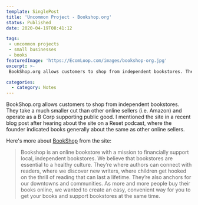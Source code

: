 ```yaml
---
template: SinglePost
title: 'Uncommon Project - Bookshop.org'
status: Published
date: 2020-04-19T08:41:12
tags:
 - uncommon projects
 - small businesses
 - books
featuredImage: 'https://EcomLoop.com/images/bookshop-org.jpg'
excerpt: >-
 BookShop.org allows customers to shop from independent bookstores. They take a much smaller cut than other online sellers (i.e. Amazon) and operate as a B Corp supporting public good. I mentioned the site in a recent blog post after hearing about the site on a Reset podcast, where the founder indicated books generally about the same as other online sellers.

categories:
  - category: Notes
---
```

BookShop.org allows customers to shop from independent bookstores. They take a much smaller cut than other online sellers (i.e. Amazon) and operate as a B Corp supporting public good. I mentioned the site in a recent blog post after hearing about the site on a Reset podcast, where the founder indicated books generally about the same as other online sellers.

Here's more about [BookShop](bookshop.org) from the site:

> Bookshop is an online bookstore with a mission to financially support local, independent bookstores.
> We believe that bookstores are essential to a healthy culture. They’re where authors can connect with readers, where we discover new writers, where children get hooked on the thrill of reading that can last a lifetime. They’re also anchors for our downtowns and communities.
> As more and more people buy their books online, we wanted to create an easy, convenient way for you to get your books and support bookstores at the same time.
